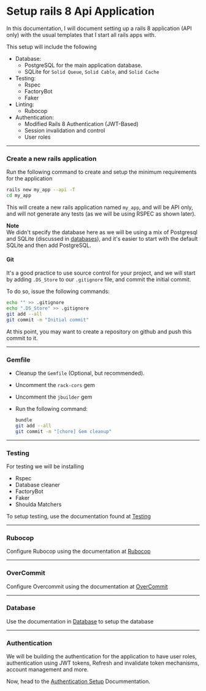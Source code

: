 # Setup rails 8 Api Application

In this documentation, I will document setting up a rails 8 application (API only) with the usual templates that I start all rails apps with.

This setup will include the following

- Database:
  - PostgreSQL for the main application database.
  - SQLite for `Solid Queue`, `Solid Cable`, and `Solid Cache`
- Testing:
  - Rspec
  - FactoryBot
  - Faker
- Linting:
  - Rubocop
- Authentication:
  - Modified Rails 8 Authentication (JWT-Based)
  - Session invalidation and control
  - User roles

---

### Create a new rails application

Run the following command to create and setup the minimum requirements for the application

```bash
rails new my_app --api -T
cd my_app
```

This will create a new rails application named `my_app`, and will be API only, and will not generate any tests (as we will be using RSPEC as shown later).

**Note** \
We didn't specify the database here as we will be using a mix of Postgresql and SQLite (discussed in [databases](./setup/database.md)), and it's easier to start with the default SQLite and then add PostgreSQL.

#### Git

It's a good practice to use source control for your project, and we will start by adding `.DS_Store` to our `.gitignore` file, and commit the initial commit.

To do so, issue the following commands:

```bash
echo "" >> .gitignore
echo ".DS_Store" >> .gitignore
git add --all
git commit -m "Initial commit"
```

At this point, you may want to create a repository on github and push this commit to it.

---

### Gemfile

- Cleanup the `Gemfile` (Optional, but recommended).
- Uncomment the `rack-cors` gem
- Uncomment the `jbuilder` gem

- Run the following command:

  ```bash
  bundle
  git add --all
  git commit -m "[chore] Gem cleanup"
  ```

---

### Testing

For testing we will be installing

- Rspec
- Database cleaner
- FactoryBot
- Faker
- Shoulda Matchers

To setup testing, use the documentation found at [Testing](./setup/testing.md)

---

### Rubocop

Configure Rubocop using the documentation at [Rubocop](./setup/rubocop.md)

---

### OverCommit

Configure Overcommit using the documentation at [OverCommit](./setup/overcommit.md)

---

### Database

Use the documentation in [Database](./setup/database.md) to setup the database

---

### Authentication

We will be building the authentication for the application to have user roles, authentication using JWT tokens, Refresh and invalidate token mechanisms, account management and more.

Now, head to the [Authentication Setup](./auth/setup-auth.md) Docummentation.
